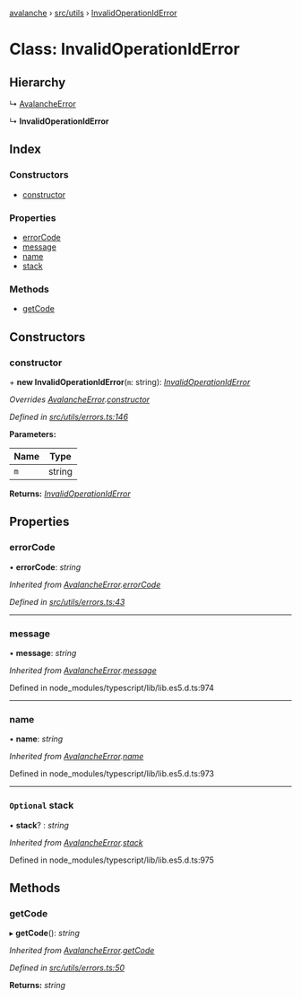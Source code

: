 [avalanche](../README.md) › [src/utils](../modules/src_utils.md) › [InvalidOperationIdError](src_utils.invalidoperationiderror.md)

# Class: InvalidOperationIdError

## Hierarchy

  ↳ [AvalancheError](src_utils.avalancheerror.md)

  ↳ **InvalidOperationIdError**

## Index

### Constructors

* [constructor](src_utils.invalidoperationiderror.md#constructor)

### Properties

* [errorCode](src_utils.invalidoperationiderror.md#errorcode)
* [message](src_utils.invalidoperationiderror.md#message)
* [name](src_utils.invalidoperationiderror.md#name)
* [stack](src_utils.invalidoperationiderror.md#optional-stack)

### Methods

* [getCode](src_utils.invalidoperationiderror.md#getcode)

## Constructors

###  constructor

\+ **new InvalidOperationIdError**(`m`: string): *[InvalidOperationIdError](src_utils.invalidoperationiderror.md)*

*Overrides [AvalancheError](src_utils.avalancheerror.md).[constructor](src_utils.avalancheerror.md#constructor)*

*Defined in [src/utils/errors.ts:146](https://github.com/ava-labs/avalanchejs/blob/40de7e6/src/utils/errors.ts#L146)*

**Parameters:**

Name | Type |
------ | ------ |
`m` | string |

**Returns:** *[InvalidOperationIdError](src_utils.invalidoperationiderror.md)*

## Properties

###  errorCode

• **errorCode**: *string*

*Inherited from [AvalancheError](src_utils.avalancheerror.md).[errorCode](src_utils.avalancheerror.md#errorcode)*

*Defined in [src/utils/errors.ts:43](https://github.com/ava-labs/avalanchejs/blob/40de7e6/src/utils/errors.ts#L43)*

___

###  message

• **message**: *string*

*Inherited from [AvalancheError](src_utils.avalancheerror.md).[message](src_utils.avalancheerror.md#message)*

Defined in node_modules/typescript/lib/lib.es5.d.ts:974

___

###  name

• **name**: *string*

*Inherited from [AvalancheError](src_utils.avalancheerror.md).[name](src_utils.avalancheerror.md#name)*

Defined in node_modules/typescript/lib/lib.es5.d.ts:973

___

### `Optional` stack

• **stack**? : *string*

*Inherited from [AvalancheError](src_utils.avalancheerror.md).[stack](src_utils.avalancheerror.md#optional-stack)*

Defined in node_modules/typescript/lib/lib.es5.d.ts:975

## Methods

###  getCode

▸ **getCode**(): *string*

*Inherited from [AvalancheError](src_utils.avalancheerror.md).[getCode](src_utils.avalancheerror.md#getcode)*

*Defined in [src/utils/errors.ts:50](https://github.com/ava-labs/avalanchejs/blob/40de7e6/src/utils/errors.ts#L50)*

**Returns:** *string*
